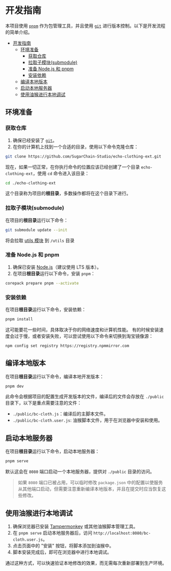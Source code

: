 # 开发指南

本项目使用 [`pnpm`](https://pnpm.io/) 作为包管理工具，并且使用 [`git`](https://git-scm.com/) 进行版本控制。以下是开发流程的简单介绍。

- [开发指南](#开发指南)
  - [环境准备](#环境准备)
    - [获取仓库](#获取仓库)
    - [拉取子模块(submodule)](#拉取子模块submodule)
    - [准备 Node.js 和 pnpm](#准备-nodejs-和-pnpm)
    - [安装依赖](#安装依赖)
  - [编译本地版本](#编译本地版本)
  - [启动本地服务器](#启动本地服务器)
  - [使用油猴进行本地调试](#使用油猴进行本地调试)


## 环境准备

### 获取仓库

1. 确保已经安装了 [`git`](https://git-scm.com/)。
2. 在你的计算机上找到一个合适的目录，使用以下命令克隆仓库：

```bash
git clone https://github.com/SugarChain-Studio/echo-clothing-ext.git
``` 

现在，如果一切正常，在你执行命令的位置应该已经创建了一个目录 `echo-clothing-ext`，使用 `cd` 命令进入该目录：

```bash
cd ./echo-clothing-ext
```

这个目录称为项目的**根目录**，多数操作都将在这个目录下进行。

### 拉取子模块(submodule)

在项目的**根目录**运行以下命令：

```bash
git submodule update --init
```

将会拉取 [utils 模块](https://github.com/SugarChain-Studio/bc-modding-utilities.git) 到 `/utils` 目录


### 准备 Node.js 和 pnpm

1. 确保已安装 [Node.js](https://nodejs.org/)（建议使用 LTS 版本）。
2. 在项目**根目录**运行以下命令，安装 `pnpm`：

```bash
corepack prepare pnpm --activate
```

### 安装依赖

在项目**根目录**运行以下命令，安装依赖：
```bash
pnpm install
```
这可能要花一些时间，具体取决于你的网络速度和计算机性能。
有的时候安装速度会过于慢，或者安装失败，可以尝试使用以下命令来切换到淘宝镜像源：
```bash
npm config set registry https://registry.npmmirror.com
```

## 编译本地版本

在项目**根目录**运行以下命令，编译本地开发版本：
```bash
pnpm dev
```
此命令会根据项目的配置生成开发版本的文件，编译后的文件会存放在 `./public` 目录下，以下是重点需要注意的文件：

- `./public/bc-cloth.js`：编译后的主脚本文件。
- `./public/bc-cloth.user.js`: 油猴脚本文件，用于在浏览器中安装和使用。

## 启动本地服务器

在项目**根目录**运行以下命令，启动本地服务器：
```bash
pnpm serve
```

默认这会在 `8080` 端口启动一个本地服务器，提供对 `./public` 目录的访问。
> 如果 `8080` 端口已被占用，可以临时修改 `package.json` 中的配置以使服务从其他端口启动，但需要注意重新编译本地版本，并且在提交时应当恢复这些修改。

## 使用油猴进行本地调试

1. 确保浏览器已安装 [Tampermonkey](https://www.tampermonkey.net/) 或其他油猴脚本管理工具。
2. 在 `pnpm serve` 启动本地服务器后，访问 `http://localhost:8080/bc-cloth.user.js`。
3. 点击页面中的 "安装" 按钮，将脚本添加到油猴中。
4. 脚本安装完成后，即可在浏览器中进行本地调试。

通过这种方式，可以快速验证本地修改的效果，而无需每次重新部署到生产环境。
